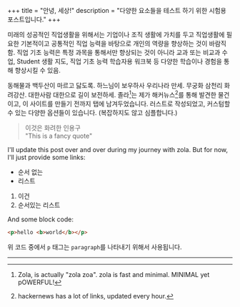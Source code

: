 +++
title = "안녕, 세상!"
description = "다양한 요소들을 테스트 하기 위한 시험용 포스트입니다."
+++

미래의 성공적인 직업생활을 위해서는 기업이나 조직 생활에 가치를 두고 직업생활에 필요한 기본적이고 공통적인 직업 능력을 바탕으로 개인의 역량을 향상하는 것이 바람직함. 직업 기초 능력은 특정 과목을 통해서만 향상되는 것이 아니라 교과 또는 비교과 수업, Student 생활 지도, 직업 기초 능력 학습자용 워크북 등 다양한 학습이나 경험을 통해 향상시킬 수 있음.

동해물과 백두산이 마르고 닳도록. 하느님이 보우하사 우리나라 만세. 무궁화 삼천리 화려강산. 대한사람 대한으로 길이 보전하세. 졸라[^zolawebsite]는 제가 해커뉴스[^hackernews]를 통해 발견한 물건이고, 이 사이트를 만들기 전까지 탭에 남겨두었습니다. 러스트로 작성되었고, 커스텀할 수 있는 다양한 옵션들이 있습니다. (복잡하지도 않고 심플합니다.)

> 이것은 화려한 인용구<br/>
> "This is a fancy quote"

I'll update this post over and over during my journey with zola. But for now, I'll just provide some links:

- 순서 없는
- 리스트

1. 이건
2. 순서있는 리스트

And some block code:

```html
<p>hello <b>world</b></p>
```

위 코드 중에서 `p` 태그는 `paragraph`를 나타내기 위해서 사용됩니다.

---

[^zolawebsite]: Zola, is actually "zola zoa". zola is fast and minimal. MINIMAL yet pOWERFUL!

[^hackernews]: hackernews has a lot of links, updated every hour.
